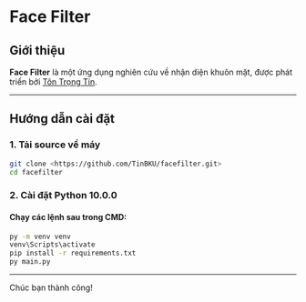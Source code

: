 # Face Filter

## Giới thiệu
**Face Filter** là một ứng dụng nghiên cứu về nhận diện khuôn mặt, được phát triển bởi [Tôn Trọng Tín](https://github.com/TinBKU).

---

## Hướng dẫn cài đặt

### 1. Tải source về máy
```bash
git clone <https://github.com/TinBKU/facefilter.git>
cd facefilter
```

### 2. Cài đặt Python 10.0.0

#### Chạy các lệnh sau trong CMD:
```bash
py -m venv venv
venv\Scripts\activate
pip install -r requirements.txt
py main.py
```

---

Chúc bạn thành công!

